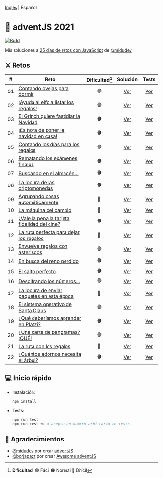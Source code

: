 [Inglés](https://github.com/merino-jorge/adventJS/blob/main/README.md) | Español

# 🎅 adventJS 2021

[![Build](https://img.shields.io/github/workflow/status/merino-jorge/adventjs/Tests?style=flat&logo=github&label=build)](https://github.com/merino-jorge/adventjs/actions)

Mis soluciones a [25 días de retos con JavaScript](https://adventjs.dev/) de [@midudev](https://github.com/midudev)

## ⚔ Retos

| #   | Reto                                                                       | Dificultad[^1] |              Solución               |              Tests              |
| --- | -------------------------------------------------------------------------- | :------------: | :---------------------------------: | :-----------------------------: |
| 01  | [Contando ovejas para dormir](src/challenge-01/README.md)                  |       🟢       | [Ver](src/challenge-01/solution.js) | [Ver](src/challenge-01/test.js) |
| 02  | [¡Ayuda al elfo a listar los regalos!](src/challenge-02/README.md)         |       🟢       | [Ver](src/challenge-02/solution.js) | [Ver](src/challenge-02/test.js) |
| 03  | [El Grinch quiere fastidiar la Navidad](src/challenge-03/README.md)        |       🟠       | [Ver](src/challenge-03/solution.js) | [Ver](src/challenge-03/test.js) |
| 04  | [¡Es hora de poner la navidad en casa!](src/challenge-04/README.md)        |       🟠       | [Ver](src/challenge-04/solution.js) | [Ver](src/challenge-04/test.js) |
| 05  | [Contando los días para los regalos](src/challenge-05/README.md)           |       🟢       | [Ver](src/challenge-05/solution.js) | [Ver](src/challenge-05/test.js) |
| 06  | [Rematando los exámenes finales](src/challenge-06/README.md)               |       🟠       | [Ver](src/challenge-06/solution.js) | [Ver](src/challenge-06/test.js) |
| 07  | [Buscando en el almacén...](src/challenge-07/README.md)                    |       🟠       | [Ver](src/challenge-07/solution.js) | [Ver](src/challenge-07/test.js) |
| 08  | [La locura de las criptomonedas](src/challenge-08/README.md)               |       🟠       | [Ver](src/challenge-08/solution.js) | [Ver](src/challenge-08/test.js) |
| 09  | [Agrupando cosas automáticamente](src/challenge-09/README.md)              |       🔴       | [Ver](src/challenge-09/solution.js) | [Ver](src/challenge-09/test.js) |
| 10  | [La máquina del cambio](src/challenge-10/README.md)                        |       🔴       | [Ver](src/challenge-10/solution.js) | [Ver](src/challenge-10/test.js) |
| 11  | [¿Vale la pena la tarjeta fidelidad del cine?](src/challenge-11/README.md) |       🟠       | [Ver](src/challenge-11/solution.js) | [Ver](src/challenge-11/test.js) |
| 12  | [La ruta perfecta para dejar los regalos](src/challenge-12/README.md)      |       🔴       | [Ver](src/challenge-12/solution.js) | [Ver](src/challenge-12/test.js) |
| 13  | [Envuelve regalos con asteriscos](src/challenge-13/README.md)              |       🟢       | [Ver](src/challenge-13/solution.js) | [Ver](src/challenge-13/test.js) |
| 14  | [En busca del reno perdido](src/challenge-14/README.md)                    |       🟠       | [Ver](src/challenge-14/solution.js) | [Ver](src/challenge-14/test.js) |
| 15  | [El salto perfecto](src/challenge-15/README.md)                            |       🟠       | [Ver](src/challenge-15/solution.js) | [Ver](src/challenge-15/test.js) |
| 16  | [Descifrando los números...](src/challenge-16/README.md)                   |       🟢       | [Ver](src/challenge-16/solution.js) | [Ver](src/challenge-16/test.js) |
| 17  | [La locura de enviar paquetes en esta época](src/challenge-17/README.md)   |       🔴       | [Ver](src/challenge-17/solution.js) | [Ver](src/challenge-17/test.js) |
| 18  | [El sistema operativo de Santa Claus](src/challenge-18/README.md)          |       🟢       | [Ver](src/challenge-18/solution.js) | [Ver](src/challenge-18/test.js) |
| 19  | [¿Qué deberíamos aprender en Platzi?](src/challenge-19/README.md)          |       🟠       | [Ver](src/challenge-19/solution.js) | [Ver](src/challenge-19/test.js) |
| 20  | [¿Una carta de pangramas? ¡QUÉ!](src/challenge-20/README.md)               |       🟢       | [Ver](src/challenge-20/solution.js) | [Ver](src/challenge-20/test.js) |
| 21  | [La ruta con los regalos](src/challenge-21/README.md)                      |       🔴       | [Ver](src/challenge-21/solution.js) | [Ver](src/challenge-21/test.js) |
| 22  | [¿Cuántos adornos necesita el árbol?](src/challenge-22/README.md)          |       🟠       | [Ver](src/challenge-22/solution.js) | [Ver](src/challenge-22/test.js) |

## 💻️ Inicio rápido

- Instalación:

  ```bash
  npm install
  ```

- Tests:

  ```bash
  npm run test
  npm run test 01 # acepta un número arbitrario de tests
  ```

## 💙 Agradecimientos

- [@midudev](https://github.com/midudev) por crear [adventJS](https://adventjs.dev)
- [@borjapazr](https://github.com/borjapazr) por crear [Awesome adventJS](https://github.com/borjapazr/awesome-adventjs)

[^1]: **Dificultad**: 🟢 Fácil 🟠 Normal 🔴 Difícil
